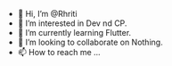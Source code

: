 - 👋 Hi, I’m @Rhriti
- 👀 I’m interested in Dev nd CP.
- 🌱 I’m currently learning Flutter.
- 💞️ I’m looking to collaborate on Nothing.
- 📫 How to reach me ...

<!---
Rhriti/Rhriti is a ✨ special ✨ repository because its `README.md` (this file) appears on your GitHub profile.
You can click the Preview link to take a look at your changes.
--->
